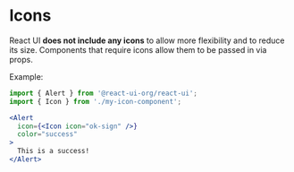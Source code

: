 # Icons

React UI **does not include any icons** to allow more flexibility and to reduce
its size. Components that require icons allow them to be passed in via props.

Example:

```jsx
import { Alert } from '@react-ui-org/react-ui';
import { Icon } from './my-icon-component';

<Alert
  icon={<Icon icon="ok-sign" />}
  color="success"
>
  This is a success!
</Alert>
```
